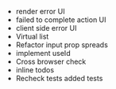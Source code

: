 - render error UI
- failed to complete action UI
- client side error UI
- Virtual list
- Refactor input prop spreads
- implement useId
- Cross browser check
- inline todos
- Recheck tests added tests
